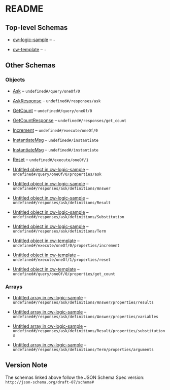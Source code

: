 # README

## Top-level Schemas

*   [cw-logic-sample](./cw-logic-sample.md "CW Logic SampleSample contract to query the OKP4 logic module") – `-`

*   [cw-template](./cw-template.md "CW TemplateBase smart contract to start coding into the blockchain 🚀") – `-`

## Other Schemas

### Objects

*   [Ask](./cw-logic-sample-querymsg-oneof-ask.md "Ask returns the evaluation of the query using the program context through the against the logic module") – `undefined#/query/oneOf/0`

*   [AskResponse](./cw-logic-sample-responses-askresponse.md) – `undefined#/responses/ask`

*   [GetCount](./cw-template-querymsg-oneof-getcount.md "GetCount returns the current count as a json-encoded number") – `undefined#/query/oneOf/0`

*   [GetCountResponse](./cw-template-responses-getcountresponse.md "We define a custom struct for each query response") – `undefined#/responses/get_count`

*   [Increment](./cw-template-executemsg-oneof-increment.md "Execute an increment message") – `undefined#/execute/oneOf/0`

*   [InstantiateMsg](./cw-logic-sample-instantiatemsg.md "Instantiate messages") – `undefined#/instantiate`

*   [InstantiateMsg](./cw-template-instantiatemsg.md "Instantiate messages") – `undefined#/instantiate`

*   [Reset](./cw-template-executemsg-oneof-reset.md "Reset counter to the specified value") – `undefined#/execute/oneOf/1`

*   [Untitled object in cw-logic-sample](./cw-logic-sample-querymsg-oneof-ask-properties-ask.md) – `undefined#/query/oneOf/0/properties/ask`

*   [Untitled object in cw-logic-sample](./cw-logic-sample-responses-askresponse-definitions-answer.md) – `undefined#/responses/ask/definitions/Answer`

*   [Untitled object in cw-logic-sample](./cw-logic-sample-responses-askresponse-definitions-result.md) – `undefined#/responses/ask/definitions/Result`

*   [Untitled object in cw-logic-sample](./cw-logic-sample-responses-askresponse-definitions-substitution.md) – `undefined#/responses/ask/definitions/Substitution`

*   [Untitled object in cw-logic-sample](./cw-logic-sample-responses-askresponse-definitions-term.md) – `undefined#/responses/ask/definitions/Term`

*   [Untitled object in cw-template](./cw-template-executemsg-oneof-increment-properties-increment.md) – `undefined#/execute/oneOf/0/properties/increment`

*   [Untitled object in cw-template](./cw-template-executemsg-oneof-reset-properties-reset.md) – `undefined#/execute/oneOf/1/properties/reset`

*   [Untitled object in cw-template](./cw-template-querymsg-oneof-getcount-properties-get_count.md) – `undefined#/query/oneOf/0/properties/get_count`

### Arrays

*   [Untitled array in cw-logic-sample](./cw-logic-sample-responses-askresponse-definitions-answer-properties-results.md) – `undefined#/responses/ask/definitions/Answer/properties/results`

*   [Untitled array in cw-logic-sample](./cw-logic-sample-responses-askresponse-definitions-answer-properties-variables.md) – `undefined#/responses/ask/definitions/Answer/properties/variables`

*   [Untitled array in cw-logic-sample](./cw-logic-sample-responses-askresponse-definitions-result-properties-substitutions.md) – `undefined#/responses/ask/definitions/Result/properties/substitutions`

*   [Untitled array in cw-logic-sample](./cw-logic-sample-responses-askresponse-definitions-term-properties-arguments.md) – `undefined#/responses/ask/definitions/Term/properties/arguments`

## Version Note

The schemas linked above follow the JSON Schema Spec version: `http://json-schema.org/draft-07/schema#`
